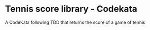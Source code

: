 # Tennis score library - Codekata
A CodeKata following TDD that returns the score of a game of tennis
